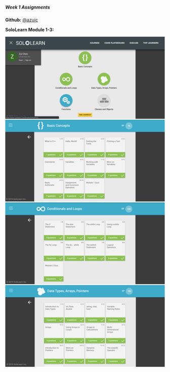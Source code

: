 ##### Week 1 Assignments

**Github:** [@azuic](https://github.com/azuic/openframeworks)

**SoloLearn Module 1-3:**
<!-- ![](https://github.com/azuic/openframeworks/blob/master/week1/module1-3.png)
![](https://github.com/azuic/openframeworks/blob/master/week1/module1.png)
![](https://github.com/azuic/openframeworks/blob/master/week1/module2.png)
![](https://github.com/azuic/openframeworks/blob/master/week1/module3.png) -->
![](module1-3.png)
![](module1.png)
![](module2.png)
![](module3.png)

